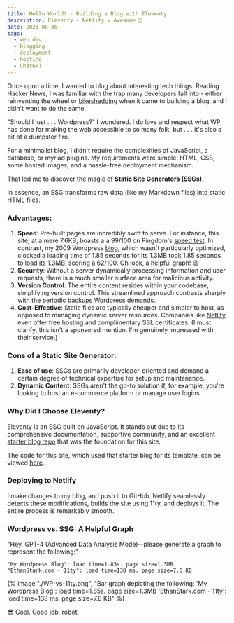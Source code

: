 ```yaml
---
title: Hello World! - Building a Blog with Eleventy
description: Eleventy + Netlify = Awesome 🚀
date: 2023-08-06
tags:
  - web dev
  - blogging
  - deployment
  - hosting
  - ChatGPT
---
```


Once upon a time, I wanted to blog about interesting tech things.
Reading Hacker News, I was familiar with the trap many developers fall into - either reinventing the wheel or [bikeshedding](https://www.techtarget.com/whatis/definition/Parkinsons-law-of-triviality-bikeshedding) when it came to building a blog, and I didn't want to do the same.

"Should I just . . . Wordpress?" I wondered. I do love and respect what WP has done for making the web accessible to so many folk, but . . . it's also a bit of a dumpster fire.

For a minimalist blog, I didn't require the complexities of JavaScript, a database, or myriad plugins. My requirements were simple: HTML, CSS, some hosted images, and a hassle-free deployment mechanism.

That led me to discover the magic of **Static Site Generators (SSGs).**

In essence, an SSG transforms raw data (like my Markdown files) into static HTML files.

### Advantages:
1. **Speed**: Pre-built pages are incredibly swift to serve. For instance, this site, at a mere 7.6KB, boasts a a 99/100 on Pingdom's [speed test](https://tools.pingdom.com/#62acc1645b800000). In contrast, my 2009 Wordpress [blog](https://sailingtrip2009.wordpress.com/), which wasn't particularly optimized, clocked a loading time of 1.85 seconds for its 1.3MB took 1.85 seconds to load its 1.3MB, scoring a [62/100](https://tools.pingdom.com/#62acc3ea0f000000). Oh look, a [helpful graph](/blog/hello-world-11ty/eleventy-netlify/#wordpress-vs-ssg-a-helpful-graph)! 😉 
1. **Security**: Without a server dynamically processing information and user requests, there is a much smaller surface area for malicious activity.
1. **Version Control**: The entire content resides within your codebase, simplifying version control. This streamlined approach contrasts sharply with the periodic backups Wordpress demands.
1. **Cost-Effective**: Static files are typically cheaper and simpler to host, as opposed to managing dynamic server resources. Companies like [Netlify](https://www.netlify.com/pricing/) even offer free hosting and complimentary SSL certificates. (I must clarify, this isn't a sponsored mention. I'm genuinely impressed with their service.) 

### Cons of a Static Site Generator:
1. **Ease of use**: SSGs are primarily developer-oriented and demand a certain degree of technical expertise for setup and maintenance.
1. **Dynamic Content**: SSGs aren't the go-to solution if, for example, you're looking to host an e-commerce platform or manage user logins.

### Why Did I Choose Eleventy?
Eleventy is an SSG built on JavaScript. It stands out due to its comprehensive documentation, supportive community, and an excellent [starter blog repo](https://github.com/11ty/eleventy-base-blog) that was the foundation for this site.

The code for this site, which used that starter blog for its template, can be viewed [here](https://github.com/EthanJStark/ethanstark.com).

### Deploying to Netlify
I make changes to my blog, and push it to GitHub. Netlify seamlessly detects these modifications, builds the site using 11ty, and deploys it. The entire process is remarkably smooth.

### Wordpress vs. SSG: A Helpful Graph
"Hey, GPT-4 (Advanced Data Analysis Mode)--please generate a graph to represent the following:"

```text
"My Wordpress Blog": load time=1.85s. page size=1.3MB
"EthanStark.com - 11ty": load time=138 ms. page size=7.6 KB
```
{% image "./WP-vs-11ty.png", "Bar graph depicting the following: 'My Wordpress Blog': load time=1.85s. page size=1.3MB 'EthanStark.com - 11ty': load time=138 ms. page size=7.6 KB" %}

😎 Cool. Good job, robot.
